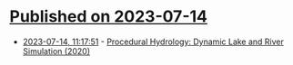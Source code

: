 # [Published on 2023-07-14](index.md)

* [2023-07-14, 11:17:51](https://lobste.rs/s/eyegxd/procedural_hydrology_dynamic_lake_river) - [Procedural Hydrology: Dynamic Lake and River Simulation (2020)](https://nickmcd.me/2020/04/15/procedural-hydrology/)
